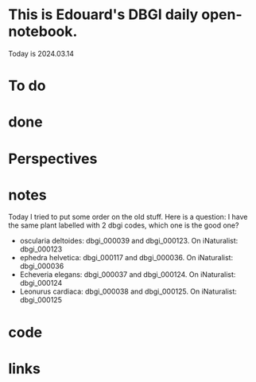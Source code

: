 
# This is Edouard's DBGI daily open-notebook.

Today is 2024.03.14

# To do

# done

# Perspectives

# notes

Today I tried to put some order on the old stuff. Here is a question: I have the same plant labelled with 2 dbgi codes, which one is the good one?
- oscularia deltoides: dbgi_000039 and dbgi_000123. On iNaturalist: dbgi_000123
- ephedra helvetica: dbgi_000117 and dbgi_000036. On iNaturalist: dbgi_000036
- Echeveria elegans: dbgi_000037 and dbgi_000124. On iNaturalist: dbgi_000124
- Leonurus cardiaca: dbgi_000038 and dbgi_000125. On iNaturalist: dbgi_000125





# code

# links

